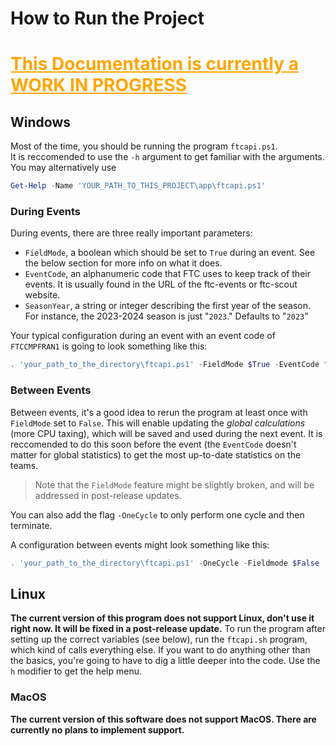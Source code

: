 # How to Run the Project

# <p style="color:orange"><u>**This Documentation is currently a WORK IN PROGRESS**</u></p>

## Windows
Most of the time, you should be running the program `ftcapi.ps1`. \
It is reccomended to use the `-h` argument to get familiar with the arguments. You may alternatively use 
```powershell
Get-Help -Name 'YOUR_PATH_TO_THIS_PROJECT\app\ftcapi.ps1'
```


### During Events
During events, there are three really important parameters:
   - `FieldMode`, a boolean which should be set to `True` during an event. See the below section for more info on what it does.
   - `EventCode`, an alphanumeric code that FTC uses to keep track of their events. It is usually found in the URL of the ftc-events or ftc-scout website.
   - `SeasonYear`, a string or integer describing the first year of the season. For instance, the 2023-2024 season is just "`2023`." Defaults to "`2023`"

Your typical configuration during an event with an event code of `FTCCMPFRAN1` is going to look something like this:
```powershell
. 'your_path_to_the_directory\ftcapi.ps1' -FieldMode $True -EventCode "FTCCMPFRAN1" -SeasonYear 2023
```

### Between Events
Between events, it's a good idea to rerun the program at least once with `FieldMode` set to `False`. This will enable updating the *global calculations* (more CPU taxing), which will be saved and used during the next event. It is reccomended to do this soon before the event (the `EventCode` doesn't matter for global statistics) to get the most up-to-date statistics on the teams.
> Note that the `FieldMode` feature might be slightly broken, and will be addressed in post-release updates.

You can also add the flag `-OneCycle` to only perform one cycle and then terminate.

A configuration between events might look something like this:
```powershell
. 'your_path_to_the_directory\ftcapi.ps1' -OneCycle -Fieldmode $False
```

## Linux
**The current version of this program does not support Linux, don't use it right now. It will be fixed in a post-release update.**
To run the program after setting up the correct variables (see below), run the `ftcapi.sh` program, which kind of calls everything else. If you want to do anything other than the basics, you're going to have to dig a little deeper into the code. Use the `h` modifier to get the help menu.

### MacOS
**The current version of this software does not support MacOS. There are currently no plans to implement support.**
